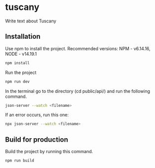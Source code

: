 # tuscany
Write text about Tuscany

## Installation

Use npm to install the project.
Recommended versions: NPM - v6.14.16, NODE - v14.19.1

```bash
npm install
```

Run the project
```bash
npm run dev
```

In the terminal go to the directory (cd public/api/) and run the following command.
```bash
json-server --watch <filename>
```

If an error occurs, run this one:
```bash
npx json-server --watch <filename>
```

## Build for production
Build the project by running this command.
```bash
npm run build
```